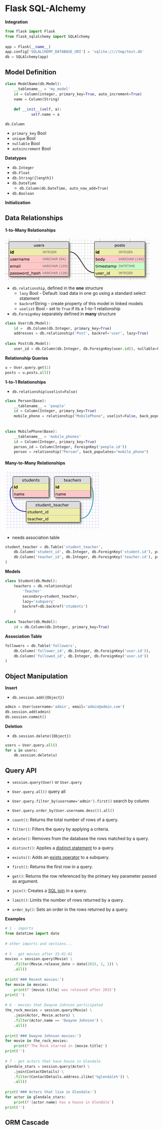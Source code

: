 # Flask SQL-Alchemy





**Integration**

```python
from flask import Flask
from flask_sqlalchemy import SQLAlchemy

app = Flask(__name__)
app.config['SQLALCHEMY_DATABASE_URI'] = 'sqlite:////tmp/test.db'
db = SQLAlchemy(app)
```





## Model Definition

```python
class ModelName(db.Model):
    __tablename__ = 'my_model'
    id = Column(integer, primary_key=True, auto_increment=True)
    name = Column(String)
    
    def __init__(self, a):
        	self.name = a
```





`db.Column`

 - `primary_key` Bool
 - `unique` Bool
 - `nullable` Bool
 - `autoincrement` Bool



**Datatypes**

- `db.Integer`
- `db.Float` 
- `db.String({length})`
- `db.DateTime`
  - `db.Column(db.DateTime, auto_now_add=True)`
- `db.Boolean`

**Initialization**





## Data Relationships

#### 1-to-Many Relationships

![1-to-many](img\1-to-many.png)

- `db.relationship`, defined in the **one** structure
	- `lazy` Bool - Default: load data in one go using a standard select statement
	- `backref`String - create property of this model in linked models
	- `uselist` Bool - set to `True` if its a 1-to-1 relationship
- `db.ForeignKey` separately defined in **many** structure


```python
class User(db.Model):
    id =  db.Column(db.Integer, primary_key=True)
    addresses = db.relationship('Post', backref='user', lazy=True)

class Post(db.Model):
	user_id = db.Column(db.Integer, db.ForeignKey(user.id)), nullable=False)
```

**Relationship Queries**

```python
u = User.query.get(1)
posts = u.posts.all()
```



**1-to-1 Relationships**

- `db.relationship(uselist=False)`

```python
class Person(Base):
    __tablename__ = 'people'
    id = Column(Integer, primary_key=True)
    mobile_phone = relationship("MobilePhone", uselist=False, back_populates="person")


class MobilePhone(Base):
    __tablename__ = 'mobile_phones'
    id = Column(Integer, primary_key=True)
    person_id = Column(Integer, ForeignKey('people.id'))
    person = relationship("Person", back_populates="mobile_phone")
```




#### Many-to-Many Relationships

![many-to-many](img\many-to-many.png)

- needs association table

```python
student_teacher = db.Table('student_teacher',
    db.Column('student_id', db.Integer, db.ForeignKey('student.id'), primary_key=True),
    db.Column('teacher_id', db.Integer, db.ForeignKey('teacher.id'), primary_key=True)
)
```

**Models**

```python
class Student(db.Model):
    teachers = db.relationship(
    	'Teacher'
        secondary=student_teacher,
        lazy='subquery'
        backref=db.backref('students')
    )
    
class Teacher(db.Model):
    id = db.Column(db.Integer, primary_key=True)
```





**Association Table**

```python
followers = db.Table('followers',
    db.Column('follower_id', db.Integer, db.ForeignKey('user.id')),
    db.Column('followed_id', db.Integer, db.ForeignKey('user.id'))
)
```






## Object Manipulation

**Insert**
- `db.session.add({Object})`

```python
admin = User(username='admin', email='admin@admin.com')
db.session.add(admin)
db.session.commit()
```

**Deletion**
- `db.session.delete({Object})`

```python
users = User.query.all()
for u in users:
	db.session.delete(u)
```



## Query API

- `session.query(User)` or `User.query`





- `User.query.all()` query all
- `User.query.filter_by(username='admin').first()` search by column
- `User.query.order_by(User.username.desc()).all()`





- `count()`: Returns the total number of rows of a query.
- `filter()`: Filters the query by applying a criteria.
- `delete()`: Removes from the database the rows matched by a query.
- `distinct()`: Applies a [distinct statement](https://www.w3schools.com/sql/sql_distinct.asp) to a query.
- `exists()`: Adds an [exists operator](https://www.w3schools.com/sql/sql_exists.asp) to a subquery.
- `first()`: Returns the first row in a query.
- `get()`: Returns the row referenced by the primary key parameter passed as argument.
- `join()`: Creates a [SQL join](https://www.w3schools.com/sql/sql_join.asp) in a query.
- `limit()`: Limits the number of rows returned by a query.
- `order_by()`: Sets an order in the rows returned by a query.





**Examples**

```python
# 1 - imports
from datetime import date

# other imports and sections...

# 5 - get movies after 15-01-01
movies = session.query(Movie) \
    .filter(Movie.release_date > date(2015, 1, 1)) \
    .all()

print('### Recent movies:')
for movie in movies:
    print(f'{movie.title} was released after 2015')
print('')

# 6 - movies that Dwayne Johnson participated
the_rock_movies = session.query(Movie) \
    .join(Actor, Movie.actors) \
    .filter(Actor.name == 'Dwayne Johnson') \
    .all()

print('### Dwayne Johnson movies:')
for movie in the_rock_movies:
    print(f'The Rock starred in {movie.title}')
print('')

# 7 - get actors that have house in Glendale
glendale_stars = session.query(Actor) \
    .join(ContactDetails) \
    .filter(ContactDetails.address.ilike('%glendale%')) \
    .all()

print('### Actors that live in Glendale:')
for actor in glendale_stars:
    print(f'{actor.name} has a house in Glendale')
print('')
```





## ORM Cascade


